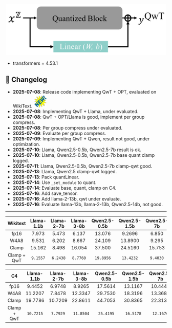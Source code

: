 <div align=center>
  <img src="imgs/QwT_illustration.png" width="500px" />
</div>

- transformers = 4.53.1

## 📌 Changelog

- **2025-07-08**: Release code implementing QwT + OPT, evaluated on WikiText. <img src="imgs/new.gif" alt="NEW" width="40"/>
- **2025-07-08**: Implementing QwT + Llama, under evaluated. 
- **2025-07-08**: QwT + OPT/Llama is good, implement per group compress. 
- **2025-07-08**: Per group compress under evaluated. 
- **2025-07-09**: Evaluate per group compress. 
- **2025-07-09**: Implementing QwT + Qwen, result not good, under optimization. 
- **2025-07-10**: Llama, Qwen2.5-0.5b, Qwen2.5-7b result is ok. 
- **2025-07-10**: Llama, Qwen2.5-0.5b, Qwen2.5-7b base quant clamp logged. 
- **2025-07-11**: Llama, Qwen2.5-0.5b, Qwen2.5-7b clamp-qwt good. 
- **2025-07-13**: Llama, Qwen2.5 clamp-qwt logged. 
- **2025-07-13**: Pack quantLinear. 
- **2025-07-14**: Use `_set_module` to quant. 
- **2025-07-14**: Evaluate base, quant, clamp on C4. 
- **2025-07-16**: Add save_tensor. 
- **2025-07-16**: Add llama-2-13b, qwt under evaluate. 
- **2025-07-16**: Evaluate llama-13b, llama-2-13b, Qwen2.5-14b, not good. 
---


| Wikitext    | Llama-1.1b | Llama-2-7b | Llama-3-8b | Qwen2.5-0.5b | Qwen2.5-1.5b | Qwen2.5-7b |
|:-----------:|:----------:|:----------:|:----------:|:------------:|:------------:|:----------:|
| fp16        | 7.973      | 5.473      | 6.137      | 13.076       | 9.2696       | 6.850      |
| W4A8        | 9.531      | 6.202      | 8.667      | 24.109       | 13.8900      | 9.295      |
| Clamp       | 15.162     | 8.498      | 16.054     | 37.500       | 24.5160      | 15.753     |
| Clamp + QwT | `9.1557`   | `6.2438`   | `8.7760`   | `19.8956`    | `13.4232`    | `9.4030`   |

| C4          | Llama-1.1b | Llama-2-7b | Llama-3-8b | Qwen2.5-0.5b | Qwen2.5-1.5b | Qwen2.5-7b |
|:-----------:|:----------:|:----------:|:----------:|:------------:|:------------:|:----------:|
| fp16        | 9.4452     | 6.9748     | 8.9265     | 17.5614      | 13.1167      | 10.4449    |
| W4A8        | 11.2207    | 7.8478     | 12.3347    | 29.7530      | 18.3196      | 13.3687    |
| Clamp       | 19.7786    | 10.7209    | 22.8611    | 44.7053      | 30.8365      | 22.3136    |
| Clamp + QwT | `10.7215`  | `7.7929`   | `11.8504`  | `25.4195`    | `16.5178`    | `12.1676`  |
